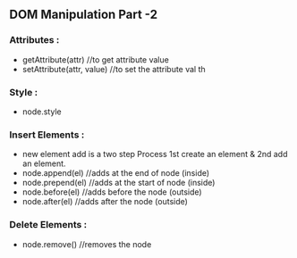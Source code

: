 ## DOM Manipulation Part -2
### Attributes : 
* getAttribute(attr) //to get attribute value
* setAttribute(attr, value) //to set the attribute val th

### Style :
* node.style

### Insert Elements : 
* new element add is a two step Process 1st create an element & 2nd add an element.
* node.append(el) //adds at the end of node (inside)
* node.prepend(el) //adds at the start of node (inside)
* node.before(el) //adds before the node (outside)
* node.after(el) //adds after the node (outside)
  


### Delete Elements :
* node.remove() //removes the node